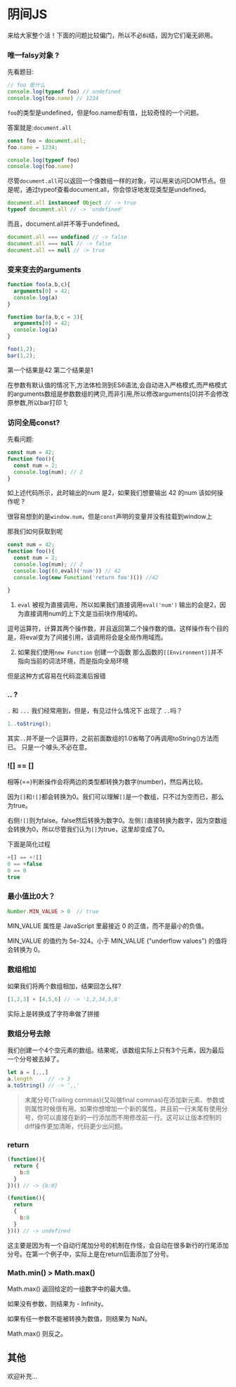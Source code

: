 # 阴间JS

来给大家整个活！下面的问题比较偏门，所以不必纠结，因为它们毫无卵用。

### 唯一falsy对象 ?

先看题目: 
``` javascript
// foo 是什么
console.log(typeof foo) // undefined
console.log(foo.name) // 1234
```

`foo`的类型是undefined，但是foo.name却有值，比较奇怪的一个问题。

答案就是:`document.all`

``` javascript
const foo = document.all;
foo.name = 1234;

console.log(typeof foo)
console.log(foo.name)
```

尽管`document.all`可以返回一个像数组一样的对象，可以用来访问DOM节点。但是呢，通过typeof查看document.all，你会惊讶地发现类型是undefined。

``` javascript
document.all instanceof Object // -> true
typeof document.all // -> 'undefined'

```

而且，document.all并不等于undefined。

``` javascript
document.all === undefined // -> false
document.all === null // -> false
document.all == null // -> true
```

### 变来变去的arguments 

``` js
function foo(a,b,c){
  arguments[0] = 42;
  console.log(a)
}

function bar(a,b,c = 3){
  arguments[0] = 42;
  console.log(a)
}

foo(1,2);
bar(1,2);
```

第一个结果是42 
第二个结果是1

在参数有默认值的情况下,方法体检测到ES6语法,会自动进入严格模式,而严格模式的arguments数组是参数数组的拷贝,而非引用,所以修改arguments[0]并不会修改原参数,所以bar打印 1;

### 访问全局const?

先看问题:
``` javascript
const num = 42;
function foo(){
  const num = 2;
  console.log(num); // 2
}
```
如上述代码所示，此时输出的num 是2，如果我们想要输出 42 的num 该如何操作呢 ?

很容易想到的是`window.num`，但是`const`声明的变量并没有挂载到window上

那我们如何获取到呢 

``` javascript
const num = 42;
function foo(){
  const num = 2;
  console.log(num); // 2
  console.log((0,eval)('num')) // 42
  console.log(new Function('return foo')()) //42

}

``` 

1. `eval` 被视为直接调用，所以如果我们直接调用`eval('num')` 输出的会是2，因为直接调用num的上下文是当前块作用域的。

逗号运算符，计算其两个操作数，并且返回第二个操作数的值。这样操作有个目的是，将eval变为了间接引用，该调用将会是全局作用域而。

2. 如果我们使用`new Function` 创建一个函数 那么函数的`[[Environment]]`并不指向当前的词法环境，而是指向全局环境

但是这种方式容易在代码混淆后报错



### .. ?

`.` 和 `...` 我们经常用到，但是，有见过什么情况下 出现了 `..`吗？


``` javascript
1..toString();
```
其实`..`并不是一个运算符，之前前面数组的1.0省略了0再调用toString()方法而已。
只是一个噱头,不必在意。



### ![] == []

相等(==)判断操作会将两边的类型都转换为数字(number)，然后再比较。

因为`[]`和`![]`都会转换为0。我们可以理解`[]`是一个数组，只不过为空而已，那么为true。

右侧`![]`则为false。false然后转换为数字0。左侧`[]`直接转换为数字，因为空数组会转换为0，所以尽管我们认为`[]`为true，这里却变成了0。

下面是简化过程
```javascript
+[] == +![]
0 == +false
0 == 0
true
```

### 最小值比0大？

``` javascript
Number.MIN_VALUE > 0  // true

```
MIN_VALUE 属性是 JavaScript 里最接近 0 的正值，而不是最小的负值。

MIN_VALUE 的值约为 5e-324。小于 MIN_VALUE ("underflow values") 的值将会转换为 0。


### 数组相加

如果我们将两个数组相加，结果回怎么样?

``` javascript
[1,2,3] + [4,5,6] // -> '1,2,34,5,6'

```

实际上是转换成了字符串做了拼接


### 数组分号去除

我们创建一个4个空元素的数组。结果呢，该数组实际上只有3个元素，因为最后一个分号被去掉了。

``` javascript
let a = [,,,]
a.length     // -> 3
a.toString() // -> ',,'
```

> 末尾分号(Trailing commas)(又叫做final commas)在添加新元素、参数或则属性时候很有用。如果你想增加一个新的属性，并且前一行末尾有使用分号，你可以直接在新的一行添加而不用修改前一行。这可以让版本控制的diff操作更加清晰，代码更少出问题。


### return

``` javascript
(function(){
  return {
    b:0
  }
})() // -> {b:0}

(function(){
  return 
  {
    b:0
  }
})() // -> undefined
```
这主要是因为有一个自动行尾加分号的机制在作怪，会自动在很多新行的行尾添加分号。在第一个例子中，实际上是在return后面添加了分号。

### Math.min() > Math.max()

Math.max() 返回给定的一组数字中的最大值。

如果没有参数，则结果为 - Infinity。

如果有任一参数不能被转换为数值，则结果为 NaN。

Math.max() 则反之。




## 其他

欢迎补充...
